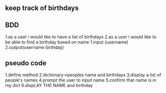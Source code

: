 
## keep track of birthdays
## BDD
1.as a user i would like to have a list of birthdays
2.as a user i would like to be able to find a birthday based on name
1.input (username)
2.output(username birthday)
## pseudo code
1.define method
2.dictionary->peoples name and birthdays
3.display a list of people's names
4.prompt the user to input name
5.confirm that name is in my dict
6.dispLAY THE NAME and birthday